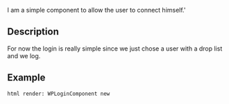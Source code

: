 I am a simple component to allow the user to connect himself.'

Description
------------------

For now the login is really simple since we just chose a user with a drop list and we log. 

Example
--------------

	html render: WPLoginComponent new
